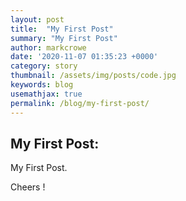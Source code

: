 ```yaml
---
layout: post
title:  "My First Post"
summary: "My First Post"
author: markcrowe
date: '2020-11-07 01:35:23 +0000'
category: story
thumbnail: /assets/img/posts/code.jpg
keywords: blog
usemathjax: true
permalink: /blog/my-first-post/
---
```


## My First Post:

My First Post.

Cheers ! 
